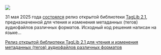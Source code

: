 <!--2025-06-01 05:10:04-->
<div class="yb">
  <div class="rss habr"><img src="https://habrastorage.org/getpro/habr/upload_files/17f/74f/193/17f74f193e79e41900cfacaf6ec96aaf.png" /><p>31 мая 2025 года <a href="https://taglib.org/" rel="noopener noreferrer nofollow">состоялся</a> релиз открытой библиотеки <a href="https://github.com/taglib/taglib/releases/tag/v2.1" rel="noopener noreferrer nofollow">TagLib 2.1</a>, предназначенной для чтения и изменения метаданных (тегов) аудиофайлов различных форматов. Исходный код решения написан на языке... <p class="titl"><a href="https://habr.com/ru/news/914616/?utm_source=habrahabr&utm_medium=rss&utm_campaign=914616">Релиз открытой библиотеки TagLib 2.1 для чтения и изменения метаданных (тегов) аудиофайлов различных форматов</a></p></div>
</div>
